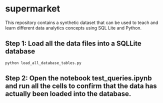 # supermarket
This repository contains a synthetic dataset that can be used to teach and learn different data analytics concepts using SQL Lite and Python.


## Step 1: Load all the data files into a SQLLite database
<code>python load_all_database_tables.py</code>

## Step 2: Open the notebook test_queries.ipynb and run all the cells to confirm that the data has actually been loaded into the database.

